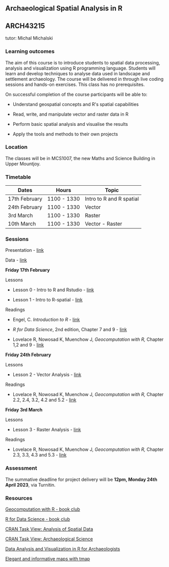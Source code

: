 ## Archaeological Spatial Analysis in R

## ARCH43215

tutor: Michal Michalski

### Learning outcomes

The aim of this course is to introduce students to spatial data processing, analysis and visualization using R programming language. Students will learn and develop techniques to analyse data used in landscape and settlement archaeology. The course will be delivered in through live coding sessions and hands-on exercises. This class has no prerequisites.

On successful completion of the course participants will be able to:

-   Understand geospatial concepts and R's spatial capabilities

-   Read, write, and manipulate vector and raster data in R

-   Perform basic spatial analysis and visualise the results

-   Apply the tools and methods to their own projects

### Location

The classes will be in MCS1007, the new Maths and Science Building in Upper Mountjoy.

### Timetable

| Dates         | Hours       | Topic                    |
|---------------|-------------|--------------------------|
| 17th February | 1100 - 1330 | Intro to R and R spatial |
| 24th February | 1100 - 1330 | Vector                   |
| 3rd March     | 1100 - 1330 | Raster                   |
| 10th March    | 1100 - 1330 | Vector - Raster          |

### Sessions

Presentation - [link](https://topographos.github.io/asar/slides/slides.html)

Data - [link](https://topographos.github.io/asar/data.zip)

**Friday 17th February**

Lessons

-   Lesson 0 - Intro to R and Rstudio - [link](https://topographos.github.io/asar/lesson-0/lesson-0.html)

-   Lesson 1 - Intro to R-spatial - [link](https://topographos.github.io/asar/lesson-1/lesson-1.html)

Readings

-   Engel, C. *Introduction to R* - [link](https://cengel.github.io/R-intro/)

-   *R for Data Science*, 2nd edition, Chapter 7 and 9 - [link](https://r4ds.hadley.nz)

-   Lovelace R, Nowosad K, Muenchow J, *Geocomputation with R,* Chapter 1,2 and 9 - [link](https://r.geocompx.org/)

**Friday 24th February**

Lessons

-   Lesson 2 - Vector Analysis - [link](https://topographos.github.io/asar/lesson-2/lesson-2.html)

Readings

-   Lovelace R, Nowosad K, Muenchow J, *Geocomputation with R,* Chapter 2.2, 2.4, 3.2, 4.2 and 5.2 - [link](https://r.geocompx.org/)

**Friday 3rd March**

Lessons

-   Lesson 3 - Raster Analysis - [link](https://topographos.github.io/asar/lesson-3/lesson-3.html)

Readings

-   Lovelace R, Nowosad K, Muenchow J, *Geocomputation with R,* Chapter 2.3, 3.3, 4.3 and 5.3 - [link](https://r.geocompx.org/)

### Assessment

The summative deadline for project delivery will be **12pm, Monday 24th April 2023**, via Turnitin.

### Resources

 
[Geocomputation with R - book club](https://github.com/r4ds/bookclub-geocompr)
 
[R for Data Science - book club ](https://github.com/r4ds/bookclub-r4ds)

[CRAN Task View: Analysis of Spatial Data](https://cran.r-project.org/web/views/Spatial.html)

[CRAN Task View: Archaeological Science](https://github.com/benmarwick/ctv-archaeology)

[Data Analysis and Visualization in R for Archaeologists](https://carpentries-incubator.github.io/R-archaeology-lesson/index.html)

[Elegant and informative maps with tmap](https://r-tmap.github.io/tmap-book/)